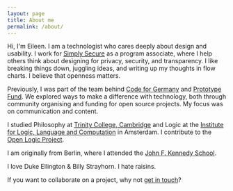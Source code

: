 ```yaml
---
layout: page
title: About me
permalink: /about/
---
```


Hi, I'm Eileen. I am a technologist who cares deeply about design and usability. I work for [Simply Secure](https://simplysecure.org/) as a program associate, where I help others think about designing for privacy, security, and transparency. I like breaking things down, juggling ideas, and writing up my thoughts in flow charts. I believe that openness matters.

Previously, I was part of the team behind [Code for Germany](https://codefor.de/) and [Prototype Fund](https://prototypefund.de/). We explored ways to make a difference with technology, both through community organising and funding for open source projects. My focus was on communication and content.

I studied Philosophy at [Trinity College, Cambridge](http://www.trin.cam.ac.uk/) and Logic at the [Institute for Logic, Language and Computation](http://www.illc.uva.nl/) in Amsterdam. I contribute to the [Open Logic Project](http://openlogicproject.org/).

I am originally from Berlin, where I attended the [John F. Kennedy School](http://jfks.de/).

I love Duke Ellington &#38; Billy Strayhorn. I hate raisins.

If you want to collaborate on a project, why not <a href="mailto:&#104;&#101;&#108;&#108;&#111;&#64;&#98;&#117;&#109;&#98;&#108;&#101;&#46;&#98;&#108;&#117;&#101;">get in touch</a>?
